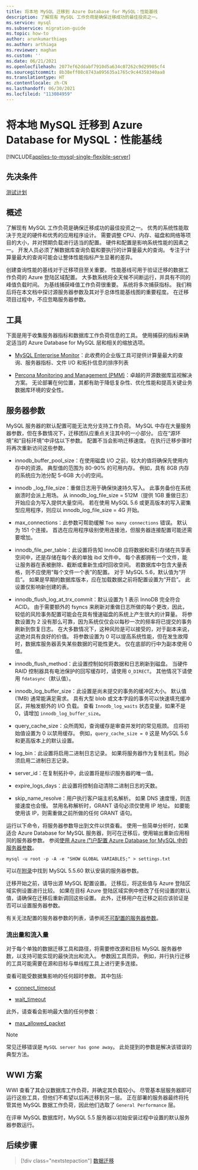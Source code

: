 ```yaml
---
title: 将本地 MySQL 迁移到 Azure Database for MySQL：性能基线
description: 了解现有 MySQL 工作负荷是确保迁移成功的最佳投资之一。
ms.service: mysql
ms.subservice: migration-guide
ms.topic: how-to
author: arunkumarthiags
ms.author: arthiaga
ms.reviewer: maghan
ms.custom: ''
ms.date: 06/21/2021
ms.openlocfilehash: 2077ef62ddabf7910d5a634c07262c9d29905cf4
ms.sourcegitcommit: 8b38eff08c8743a095635a1765c9c44358340aa8
ms.translationtype: HT
ms.contentlocale: zh-CN
ms.lasthandoff: 06/30/2021
ms.locfileid: "113084959"
---
```

# <a name="migrate-mysql-on-premises-to-azure-database-for-mysql-performance-baselines"></a>将本地 MySQL 迁移到 Azure Database for MySQL：性能基线

[!INCLUDE[applies-to-mysql-single-flexible-server](../../includes/applies-to-mysql-single-flexible-server.md)]

## <a name="prerequisites"></a>先决条件

[测试计划](06-test-plans.md)

## <a name="overview"></a>概述

了解现有 MySQL 工作负荷是确保迁移成功的最佳投资之一。 优秀的系统性能取决于充足的硬件和优秀的应用程序设计。 需要调整 CPU、内存、磁盘和网络等项目的大小，并对预期负载进行适当的配置。 硬件和配置是影响系统性能的因素之一。 开发人员必须了解数据库查询负载和要执行的计算量最大的查询。 专注于计算量最大的查询可能会让整体性能指标产生显著的差异。

创建查询性能的基线对于迁移项目至关重要。 性能基线可用于验证迁移的数据工作负荷的 Azure 登陆区域配置。 大多数系统将全天候不间断运行，并具有不同的峰值负载时间。 为基线捕获峰值工作负荷很重要。 系统将多次捕获指标。 我们稍后将在本文档中探讨源服务器参数及其对于总体性能基线图的重要程度。 在迁移项目过程中，不应忽略服务器参数。

## <a name="tools"></a>工具

下面是用于收集服务器指标和数据库工作负荷信息的工具。 使用捕获的指标来确定适当的 Azure Database for MySQL 层和相关的缩放选项。

  - [MySQL Enterprise Monitor](https://www.mysql.com/products/enterprise/monitor.html)：此收费的企业版工具可提供计算量最大的查询、服务器指标、文件 I/O 和拓扑信息的排序列表

  - [Percona Monitoring and Management (PMM)](https://www.percona.com/software/database-tools/percona-monitoring-and-management)：卓越的开源数据库监视解决方案。 无论部署在何位置，其都有助于降低复杂性、优化性能和提高关键业务数据库环境的安全性。

## <a name="server-parameters"></a>服务器参数

MySQL 服务器的默认配置可能无法充分支持工作负荷。 MySQL 中存在大量服务器参数，但在多数情况下，迁移团队应重点关注其中的一小部分。 应在“源环境”和“目标环境”中评估以下参数。 配置不当会影响迁移速度。 在执行迁移步骤时将再次重新访问这些参数。

  - innodb\_buffer\_pool\_size：在使用磁盘 I/O 之前，较大的值将确保先使用内存中的资源。 典型值的范围为 80-90% 的可用内存。 例如，具有 8GB 内存的系统应为池分配 5-6GB 大小的空间。

  - innodb \_log\_file\_size：重做日志用于确保快速持久写入。 此事务备份在系统崩溃时会派上用场。 从 innodb\_log\_file\_size = 512M（提供 1GB 重做日志）开始应会为写入提供大量空间。 若在使用 MySQL 5.6 或更高版本的写入密集型应用程序，则应以 innodb\_log\_file\_size = 4G 开始。

  - max\_connections：此参数可帮助缓解 `Too many connections` 错误。 默认为 151 个连接。 首选在应用程序级别使用连接池，但服务器连接配置可能还需要增加。

  - innodb\_file\_per\_table：此设置将告知 InnoDB 应将数据和索引存储在共享表空间中，还是存储在每个表的单独 ibd 文件中。 每个表都拥有一个文件，能让服务器在表被删除、截断或重新生成时回收空间。 若数据库中包含大量表格，则不应使用“每个文件一个表”的配置。 对于 MySQL 5.6，默认值为“开启”。 如果是早期的数据库版本，应在加载数据之前将配置设置为“开启”。 此设置仅影响新创建的表。

  - innodb\_flush\_log\_at\_trx\_commit：默认设置为 1 表示 InnoDB 完全符合 ACID。 由于需要额外的 fsyncs 来刷新对重做日志所做的每个更改，因此，较低的风险事务配置可能会在具有慢速磁盘的系统上产生很大的计算量。 将参数设置为 2 没有那么可靠，因为系统仅仅会以每秒一次的频率将已提交的事务刷新到恢复日志。 在大多数情况下，这种风险是可以接受的，对于副本来说，这绝对具有良好的价值。 将参数设置为 0 可以提高系统性能，但在发生故障时，数据库服务器丢失某些数据的可能性更大。 仅在底部的行中为副本使用 0 值。

  - innodb\_flush\_method：此设置控制如何将数据和日志刷新到磁盘。 当硬件 RAID 控制器具有电池保护的回写缓存时，请使用 `O_DIRECT`。 其他情况下请使用 `fdatasync`（默认值）。

  - innodb\_log\_buffer\_size：此设置是尚未提交的事务的缓冲区大小。 默认值 (1MB) 通常能满足需求。 具有大型 blob 或文本字段的事务可以快速填充缓冲区，并触发额外的 I/O 负载。 查看 `Innodb_log_waits` 状态变量，如果不是 0，请增加 `innodb_log_buffer_size`。

  - query\_cache\_size：众所周知，查询缓存是审查并发时的常见瓶颈。 应将初始值设置为 0 以禁用缓存。 例如，`query_cache_size = 0` 这是 MySQL 5.6 和更高版本上的默认设置。

  - log\_bin：此设置将启用二进制日志记录。 如果将服务器作为复制主机，则必须启用二进制日志记录。

  - server\_id：在复制拓扑中，此设置将是标识服务器的唯一值。

  - expire\_logs\_days：此设置将控制自动清除二进制日志的天数。

  - skip\_name\_resolve：用户执行客户端主机名解析。 如果 DNS 速度慢，则连接速度也会慢。 禁用名称解析时，GRANT 语句必须仅使用 IP 地址。 如要能使用该 IP，则需重做之前所做的任何 GRANT 语句。

运行以下命令，将服务器参数导出到文件以供查看。 使用一些简单分析时，如果适合 Azure Database for MySQL 服务器，则可在迁移后，使用输出重新应用相同的服务器参数。 参阅[使用 Azure 门户配置 Azure Database for MySQL 中的服务器参数](../../howto-server-parameters.md)。

`mysql -u root -p -A -e "SHOW GLOBAL VARIABLES;" > settings.txt`

可以在[附录](15-appendix.md#default-server-parameters-mysql-55-and-azure-database-for-mysql)中找到 MySQL 5.5.60 默认安装的服务器参数。

迁移开始之前，请导出源 MySQL 配置设置。 迁移后，将这些值与 Azure 登陆区域实例设置进行比较。 如果在目标 Azure 登陆区域实例中修改了任何设置的默认值，请确保在迁移后重新调回这些设置。 此外，迁移用户在迁移之前应该验证是否可以设置服务器参数。

有关无法配置的服务器参数的列表，请参阅[不可配置的服务器参数](../../concepts-server-parameters.md#non-configurable-server-parameters)。

### <a name="egress-and-ingress"></a>流出量和流入量

对于每个单独的数据迁移工具和路径，将需要修改源和目标 MySQL 服务器参数，以支持可能实现的最快流出和流入。 参数因工具而异。 例如，并行执行迁移的工具可能需要在源和目标与单线程工具上进行更多连接。

查看可能受数据集影响的任何超时参数。 其中包括:

  - [connect\_timeout](https://dev.mysql.com/doc/refman/8.0/en/server-system-variables.html#sysvar_connect_timeout)

  - [wait\_timeout](https://dev.mysql.com/doc/refman/8.0/en/server-system-variables.html#sysvar_wait_timeout)

此外，请查看会影响最大值的任何参数：

  - [max\_allowed\_packet](https://dev.mysql.com/doc/refman/8.0/en/server-system-variables.html#sysvar_max_allowed_packet)

> [!NOTE]
> 常见迁移错误是 `MySQL server has gone away`。 此处提到的参数是解决该错误的典型方法。

## <a name="wwi-scenario"></a>WWI 方案

WWI 查看了其会议数据库工作负荷，并确定其负载较小。 尽管基本层服务器即可运行这些工具，但他们不希望以后再迁移到另一层。 正在部署的服务器最终将托管其他 MySQL 数据工作负荷，因此他们选取了 `General Performance` 层。

在评审 MySQL 数据库时，MySQL 5.5 服务器以初始安装过程中设置的默认服务器参数运行。

## <a name="next-steps"></a>后续步骤

> [!div class="nextstepaction"]
> [数据迁移](./08-data-migration.md)
